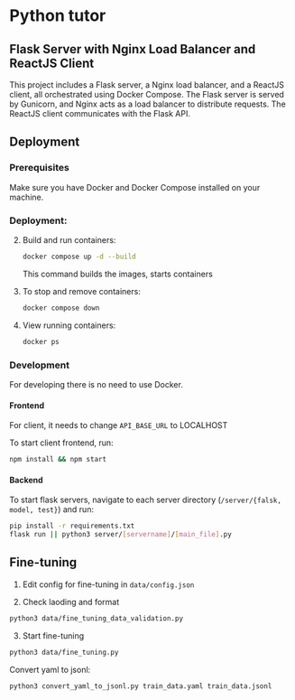 # Python tutor

## Flask Server with Nginx Load Balancer and ReactJS Client

This project includes a Flask server, a Nginx load balancer, and a ReactJS client, all orchestrated using Docker Compose. The Flask server is served by Gunicorn, and Nginx acts as a load balancer to distribute requests. The ReactJS client communicates with the Flask API.

## Deployment

### Prerequisites

Make sure you have Docker and Docker Compose installed on your machine.

### Deployment:

2. Build and run containers:

    ```bash
    docker compose up -d --build
    ```

    This command builds the images, starts containers

3. To stop and remove containers:

    ```bash
    docker compose down
    ```

4. View running containers:

    ```bash
    docker ps
    ```

### Development

For developing there is no need to use Docker.

#### Frontend

For client, it needs to change `API_BASE_URL` to LOCALHOST

To start client frontend, run:

```bash
npm install && npm start
```

#### Backend

To start flask servers, navigate to each server directory (`/server/{falsk, model, test}`) and run:

```bash
pip install -r requirements.txt
flask run || python3 server/[servername]/[main_file].py
```

## Fine-tuning

1. Edit config for fine-tuning in `data/config.json`

2. Check laoding and format

```bash
python3 data/fine_tuning_data_validation.py
```
3. Start fine-tuning

```bash
python3 data/fine_tuning.py
```

Convert yaml to jsonl:

```bash
python3 convert_yaml_to_jsonl.py train_data.yaml train_data.jsonl
```
